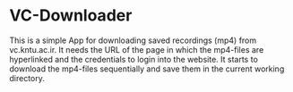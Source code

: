 # VC-Downloader
This is a simple App for downloading saved recordings (mp4) from vc.kntu.ac.ir. It needs the URL of the page in which the mp4-files are hyperlinked and the credentials to login into the website. It starts to download the mp4-files sequentially and save them in the current working directory.  
